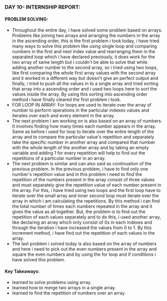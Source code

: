 ### DAY 10- INTERNSHIP REPORT:
#### PROBLEM SOLVING:
- Throughout the entire day, i have solved some problem based on arrays. Problems like joining two arrays and arranging the numbers in the array in the ascending order, this is the first problem i took today, i have tried many ways to solve this problem like using single loop and comparing numbers in the first and next index value and rearranging them in the separated loop which i have declared previously, it does work for the two array of same length but i couldn't be able to solve that while adding another number to the second array, so i tried using two loops, like first comparing the whole first array values with the second array and it worked in a different way but doesn't give an perfect output and finally, i tried to push all the values in to a single array and tried sorting that array into a ascending order and i used two loops here to sort the values inside the array. By using this sorting into ascending order method i have finally cleared the first problem i took.
- FOR LOOP IN ARRAY: For loops are used to iterate over the array of number to perform operations in the particular indexes values and iterates over each and every element in the array.
- The next problem I am working on is also based on an array of numbers. It involves finding how many times each number appears in the array. Same as before i used for loop to iterate over the entire length of the array and to compare the particular value's repetition and separately take the specific number in another array and compared that number with the whole length of the another array and by taking an empty variable and adding 1 for every repetition will help to find out the repetitions of a particular number in an array.
- The next problem is similar and can also said as continuation of the previous problem. In the previous problem, i have to find only one number's repetition value and in this problem i need to find the repetition of the numbers present in the array consist of three values and must separately give the repetition value of each number present in the array. For this, i have tried using two loops and the first loop have to iterate over the small array and inner second loop must iterate over the array in which i am calculating the repetitions. By this method i can find the total number of times each numbers repeated in the array and it gives the value as all together. But, the problem is to find out the repetition of each values separately and to do this, i used another array, like declaring an array which only consist of 0s in each indexes and through the iteration i have increased the values from 0 to 1. By this increment method, i have find out the repetition of each values in the array.
- The last problem i solved today is also based on the array of numbers and here i need to pick out the even numbers present in the array and square the even numbers and by using the for loop and if conditions i have solved this problem.

#### Key Takeaways:
- learned to solve problems using array.
- learned how to merge two arrays in a single array.
- learned to find the repetition of numbers over an array.